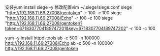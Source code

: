 安装yum install siege -y
修改配置vim ~/.siege/siege.conf
siege "http://192.168.11.66:27008/gentoken" -r 100 -c 100
siege "http://192.168.11.66:27008/Echo" -r 100 -c 100
siege "http://192.168.11.66:27008/gentoken?token=6718307704189747201&key=6718307704189747202" -r 100 -c 100



yum -y install httpd-tools
ab -c 500 -n 100000 http://192.168.11.66:27008/Echo
ab -c 500 -n 100000 http://192.168.11.66:27008/gentoken
